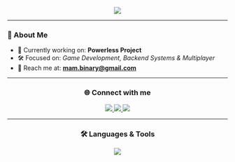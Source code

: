<!-- Amin Mo GitHub Profile -->

<p align="center">
  <img src="https://readme-typing-svg.herokuapp.com?font=Fira+Code&size=28&duration=2800&pause=1200&color=00C2FF&center=true&vCenter=true&width=600&lines=👋+Hi%2C+I'm+Amin+Mo;🎮+Unity+%26+C%23+Game+Developer;🚀+Always+learning+new+things!">
</p>

---

### 🚀 About Me
- 🔭 Currently working on: **Powerless Project**  
- 🛠️ Focused on: *Game Development, Backend Systems & Multiplayer*  
- 📧 Reach me at: **mam.binary@gmail.com**  

---

<h3 align="center">🌐 Connect with me</h3>
<p align="center">
  <a href="https://www.youtube.com/c/mam-team" target="_blank">
    <img src="https://img.shields.io/badge/YouTube-FF0000?style=for-the-badge&logo=youtube&logoColor=white"/>
  </a>
  <a href="mailto:mam.binary@gmail.com" target="_blank">
    <img src="https://img.shields.io/badge/Gmail-D14836?style=for-the-badge&logo=gmail&logoColor=white"/>
  </a>
  <a href="https://discordapp.com/users/YOUR_DISCORD_ID" target="_blank">
    <img src="https://img.shields.io/badge/Discord-5865F2?style=for-the-badge&logo=discord&logoColor=white"/>
  </a>
</p>

---

<h3 align="center">🛠️ Languages & Tools</h3>
<p align="center">
  <img src="https://skillicons.dev/icons?i=unity,cs,cpp,java,git,github,linux,postgres,mongodb,docker,nodejs&perline=11" />
</p>